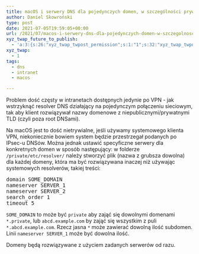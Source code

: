 ```yaml
---
title: macOS i serwery DNS dla pojedynczych domen, w szczególności prywatnych
author: Daniel Skowroński
type: post
date: 2021-07-05T19:59:05+00:00
url: /2021/07/macos-i-serwery-dns-dla-pojedynczych-domen-w-szczegolnosci-prywatnych/
xyz_twap_future_to_publish:
  - 'a:3:{s:26:"xyz_twap_twpost_permission";s:1:"1";s:32:"xyz_twap_twpost_image_permission";s:1:"1";s:18:"xyz_twap_twmessage";s:26:"{POST_TITLE} - {PERMALINK}";}'
xyz_twap:
  - 1
tags:
  - dns
  - intranet
  - macos

---
```

Problem dość częsty w intranetach dostępnych jedynie po VPN - jak wstrzyknąć resolver DNS działający na pojedynczym połączeniu sieciowym, tak aby klient rozwiązywał nazwy domenowe z niepublicznymi/prywatnymi TLD (czyli poza root DNSami). 

Na macOS jest to dość nietrywialne, jeśli używamy systemowego klienta VPN, niekoniecznie bowiem system będzie przestrzegał podanych po IPsec-u DNSów. Można jednak ustawić specyficzne serwery dla konkretnych domen w sposób następujący: w folderze `/private/etc/resolver/` należy stworzyć plik (nazwa z grubsza dowolna) dla każdej domeny, która ma być rozwiązywana inaczej niż używając systemowych resolverów, takiej treści:

<pre class="EnlighterJSRAW" data-enlighter-language="generic" data-enlighter-theme="" data-enlighter-highlight="" data-enlighter-linenumbers="" data-enlighter-lineoffset="" data-enlighter-title="" data-enlighter-group="">domain SOME_DOMAIN
nameserver SERVER_1
nameserver SERVER_2
search_order 1
timeout 5</pre>

`SOME_DOMAIN` to może być `private` aby zająć się dowolnymi domenami `*.private`, lub `abcd.example.com` by zająć się wszystkim z puli `*.abcd.example.com`. Rzecz jasna `*` może zawierać dowolną ilość subdomen. Linii `nameserver SERVER_1` może być dowolna ilość.

Domeny będą rozwiązywane z użyciem zadanych serwerów od razu.